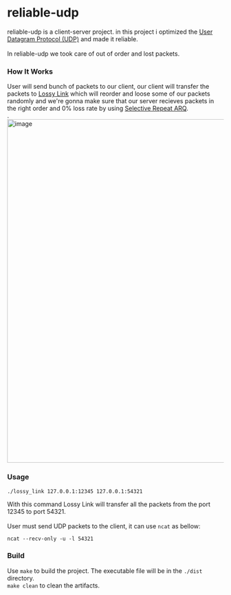 # reliable-udp
reliable-udp is a client-server project. in this project i optimized the [User Datagram Protocol (UDP)](https://en.wikipedia.org/wiki/User_Datagram_Protocol) and made it reliable.<br/>
<br/>
In reliable-udp we took care of out of order and lost packets.<br/>
### How It Works
User will send bunch of packets to our client, our client will transfer the packets to [Lossy Link](https://github.com/HirbodBehnam/lossy_link) which will reorder and loose some of our packets randomly and we're gonna make sure that our server recieves packets in the right order and 0% loss rate  by using [Selective Repeat ARQ](https://en.wikipedia.org/wiki/Selective_Repeat_ARQ).<br/>.
<img width="799" alt="image" src="https://github.com/PoriaKH/reliable-udp/assets/94684621/c75fd798-4e0e-4a0f-bae0-dc34c755eedd">
### Usage
```
./lossy_link 127.0.0.1:12345 127.0.0.1:54321
```
With this command Lossy Link will transfer all the packets from the port 12345 to port 54321.<br/>
<br/>
User must send UDP packets to the client, it can use `ncat` as bellow:
```
ncat --recv-only -u -l 54321
```
### Build
Use `make` to build the project. The executable file will be in the `./dist` directory. <br/>
`make clean` to clean the artifacts. <br/>
